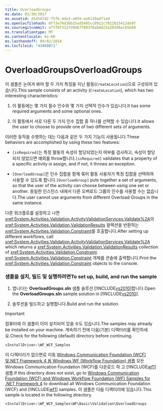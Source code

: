 ```yaml
---
title: OverloadGroups
ms.date: 03/30/2017
ms.assetid: d1d547d2-f5fb-4de3-a959-ee6139a4f1ad
ms.openlocfilehash: 0773e76d36b25ad5485cc8912c7012815412de9f
ms.sourcegitcommit: efff8f331fd9467f093f8ab8d23a203d6ecb5b60
ms.translationtype: MT
ms.contentlocale: ko-KR
ms.lasthandoff: 09/02/2018
ms.locfileid: "43469871"
---
```

# <a name="overloadgroups"></a><span data-ttu-id="36145-102">OverloadGroups</span><span class="sxs-lookup"><span data-stu-id="36145-102">OverloadGroups</span></span>
<span data-ttu-id="36145-103">이 샘플은 눈여겨 봐야 할 두 가지 특징을 지닌 활동(`CreateLocation`)으로 구성되어 있습니다.</span><span class="sxs-lookup"><span data-stu-id="36145-103">This sample consists of an activity (`CreateLocation`), which has two interesting characteristics:</span></span>  
  
1.  <span data-ttu-id="36145-104">이 활동에는 몇 가지 필수 인수와 몇 가지 선택적 인수가 있습니다.</span><span class="sxs-lookup"><span data-stu-id="36145-104">It has some required arguments and some optional ones.</span></span>  
  
2.  <span data-ttu-id="36145-105">이 활동에서 서로 다른 두 가지 인수 집합 중 하나를 선택할 수 있습니다.</span><span class="sxs-lookup"><span data-stu-id="36145-105">It allows the user to choose to provide one of two different sets of arguments.</span></span>  
  
 <span data-ttu-id="36145-106">이러한 동작을 수행하는 데는 다음과 같은 두 가지 기능이 사용됩니다.</span><span class="sxs-lookup"><span data-stu-id="36145-106">These behaviors are accomplished by using these two features:</span></span>  
  
-   <span data-ttu-id="36145-107">`[isRequired]`는 특정 활동의 속성이 할당되었는지 여부를 검사하고, 속성이 할당되지 않았으면 예외를 throw합니다.</span><span class="sxs-lookup"><span data-stu-id="36145-107">`[isRequired]` validates that a property of a specific activity is assign, and if not, it throws an exception.</span></span>  
  
-   <span data-ttu-id="36145-108">`[OverloadGroup]`은 인수 집합을 함께 묶어 활동 사용자가 특정 집합을 선택하여 사용할 수 있도록 합니다.</span><span class="sxs-lookup"><span data-stu-id="36145-108">`[OverloadGroup]` puts together a set of arguments, so that the user of the activity can choose between using one set or another.</span></span> <span data-ttu-id="36145-109">동일한 인스턴스 내에서 다른 오버로드 그룹의 인수를 사용할 수는 없습니다.</span><span class="sxs-lookup"><span data-stu-id="36145-109">The user cannot use arguments from different Overload Groups in the same instance.</span></span>  
  
 <span data-ttu-id="36145-110">다른 워크플로를 설정하고 나면 <xref:System.Activities.Validation.ActivityValidationServices.Validate%2A>의 <xref:System.Activities.Validation.ValidationResults> 컬렉션을 반환하는 <xref:System.Activities.Validation.Constraint>를 호출합니다.</span><span class="sxs-lookup"><span data-stu-id="36145-110">After setting up different workflows, call <xref:System.Activities.Validation.ActivityValidationServices.Validate%2A> which returns a <xref:System.Activities.Validation.ValidationResults> collection of <xref:System.Activities.Validation.Constraint>.</span></span> <span data-ttu-id="36145-111"><xref:System.Activities.Validation.Constraint> 개체를 콘솔에 출력합니다.</span><span class="sxs-lookup"><span data-stu-id="36145-111">Print the <xref:System.Activities.Validation.Constraint> objects to the console.</span></span>  
  
### <a name="to-set-up-build-and-run-the-sample"></a><span data-ttu-id="36145-112">샘플을 설치, 빌드 및 실행하려면</span><span class="sxs-lookup"><span data-stu-id="36145-112">To set up, build, and run the sample</span></span>  
  
1.  <span data-ttu-id="36145-113">엽니다는 **OverloadGroups.sln** 샘플 솔루션 [!INCLUDE[vs2010](../../../../includes/vs2010-md.md)]합니다.</span><span class="sxs-lookup"><span data-stu-id="36145-113">Open the **OverloadGroups.sln** sample solution in [!INCLUDE[vs2010](../../../../includes/vs2010-md.md)].</span></span>  
  
2.  <span data-ttu-id="36145-114">솔루션을 빌드하고 실행합니다.</span><span class="sxs-lookup"><span data-stu-id="36145-114">Build and run the solution.</span></span>  
  
> [!IMPORTANT]
>  <span data-ttu-id="36145-115">컴퓨터에 이 샘플이 이미 설치되어 있을 수도 있습니다.</span><span class="sxs-lookup"><span data-stu-id="36145-115">The samples may already be installed on your machine.</span></span> <span data-ttu-id="36145-116">계속하기 전에 다음(기본) 디렉터리를 확인하세요.</span><span class="sxs-lookup"><span data-stu-id="36145-116">Check for the following (default) directory before continuing.</span></span>  
>   
>  `<InstallDrive>:\WF_WCF_Samples`  
>   
>  <span data-ttu-id="36145-117">이 디렉터리가 없으면로 이동 [Windows Communication Foundation (WCF) 및.NET Framework 4 용 Windows WF (Workflow Foundation) 샘플](https://go.microsoft.com/fwlink/?LinkId=150780) 모든 Windows Communication Foundation (WCF)를 다운로드 하 고 [!INCLUDE[wf1](../../../../includes/wf1-md.md)] 샘플.</span><span class="sxs-lookup"><span data-stu-id="36145-117">If this directory does not exist, go to [Windows Communication Foundation (WCF) and Windows Workflow Foundation (WF) Samples for .NET Framework 4](https://go.microsoft.com/fwlink/?LinkId=150780) to download all Windows Communication Foundation (WCF) and [!INCLUDE[wf1](../../../../includes/wf1-md.md)] samples.</span></span> <span data-ttu-id="36145-118">이 샘플은 다음 디렉터리에 있습니다.</span><span class="sxs-lookup"><span data-stu-id="36145-118">This sample is located in the following directory.</span></span>  
>   
>  `<InstallDrive>:\WF_WCF_Samples\WF\Basic\Validation\OverloadGroups`

